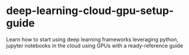 # deep-learning-cloud-gpu-setup-guide
Learn how to start using deep learning frameworks leveraging python, jupyter notebooks in the cloud using GPUs with a ready-reference guide
